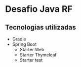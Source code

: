 # Desafio Java RF

## Tecnologias utilizadas
- Gradle
- Spring Boot
  - Starter Web
  - Starter Thymeleaf
  - Starter test
